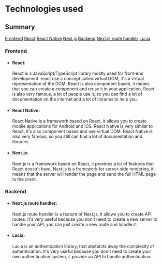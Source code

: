 # Technologies used

## Summary

[Frontend](#frontend)
    [React](#react)
    [React Native](#react-native)
    [Next.js](#nextjs)
[Backend](#backend)
    [Next.js route handler](#nextjs-route-handler)
    [Lucia](#lucia)

### Frontend

- #### React:
  
    React is a JavaScript/TypeScript library mostly used for front-end development. react use a concept called virtual DOM, it's a virtual representation of the DOM. React is also component based, it means that you can create a component and reuse it in your application. React is also very famous, a lot of people use it, so you can find a lot of documentation on the internet and a lot of libraries to help you.

- #### React Native:
  
    React Native is a framework based on React, it allows you to create mobile applications for Android and iOS. React Native is very similar to React, it's also component based and use virtual DOM. React Native is also very famous, so you still can find a lot of documentation and libraries.

- #### Next.js:
  
    Next.js is a framework based on React, it provides a lot of features that React doesn't have.
    Next.js is a framework for server-side rendering, it means that the server will render the page and send the full HTML page to the client.

### Backend

- #### Next.js route handler:
  
    Next.js route handler is a feature of Next.js, it allows you to create API routes. It's very useful because you don't need to create a new server to handle your API, you can just create a new route and handle it.

- #### Lucia:
  
    Lucia is an authentication library, that abstarcts away the complexity of authentication. It's very useful because you don't need to create your own authentication system, it provide an API to handle authentication.
